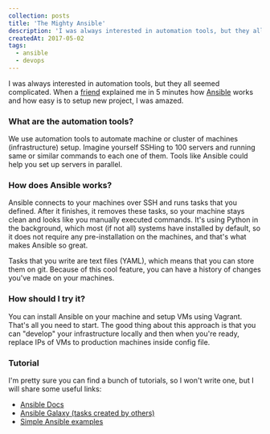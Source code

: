 ```yaml
---
collection: posts
title: 'The Mighty Ansible'
description: 'I was always interested in automation tools, but they all seemed complicated. When a friend explained me in 5 minutes how Ansible works and how easy is to setup new project, I was amazed...'
createdAt: 2017-05-02
tags:
  - ansible
  - devops
---
```


I was always interested in automation tools, but they all seemed complicated. When a [friend](https://www.hcg.ninja/) explained me in 5 minutes how [Ansible](https://www.ansible.com/) works and how easy is to setup new project, I was amazed.

### What are the automation tools?

We use automation tools to automate machine or cluster of machines (infrastructure) setup. Imagine yourself SSHing to 100 servers and running same or similar commands to each one of them. Tools like Ansible could help you set up servers in parallel.

### How does Ansible works?

Ansible connects to your machines over SSH and runs tasks that you defined. After it finishes, it removes these tasks, so your machine stays clean and looks like you manually executed commands. It's using Python in the background, which most (if not all) systems have installed by default, so it does not require any pre-installation on the machines, and that's what makes Ansible so great.

Tasks that you write are text files (YAML), which means that you can store them on git. Because of this cool feature, you can have a history of changes you've made on your machines.

### How should I try it?

You can install Ansible on your machine and setup VMs using Vagrant. That's all you need to start. The good thing about this approach is that you can "develop" your infrastructure locally and then when you're ready, replace IPs of VMs to production machines inside config file.

### Tutorial

I'm pretty sure you can find a bunch of tutorials, so I won't write one, but I will share some useful links:

- [Ansible Docs](http://docs.ansible.com/ansible/intro.html)
- [Ansible Galaxy (tasks created by others)](https://galaxy.ansible.com)
- [Simple Ansible examples](https://github.com/ansible/ansible-examples)
